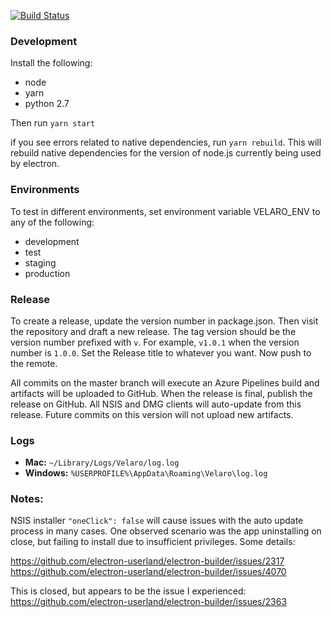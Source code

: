 
[![Build Status](https://dev.azure.com/ryanw51/try-pipelines/_apis/build/status/rwhitmire.try-pipelines?branchName=master)](https://dev.azure.com/ryanw51/try-pipelines/_build/latest?definitionId=1&branchName=master)

### Development
Install the following:
- node
- yarn
- python 2.7

Then run `yarn start`

if you see errors related to native dependencies, run `yarn rebuild`. This will rebuild native
dependencies for the version of node.js currently being used by electron.

### Environments

To test in different environments, set environment variable VELARO_ENV to any of the following:

- development
- test
- staging
- production

### Release

To create a release, update the version number in package.json. Then visit the repository and
draft a new release. The tag version should be the version number prefixed with `v`. For example,
`v1.0.1` when the version number is `1.0.0`. Set the Release title to whatever you want. Now
push to the remote.

All commits on the master branch will execute an Azure Pipelines build and artifacts
will be uploaded to GitHub. When the release is final, publish the release on GitHub. All
NSIS and DMG clients will auto-update from this release. Future commits on this version will
not upload new artifacts.

### Logs

 * **Mac:** `~/Library/Logs/Velaro/log.log`
 * **Windows:** `%USERPROFILE%\AppData\Roaming\Velaro\log.log`

### Notes:

NSIS installer `"oneClick": false` will cause issues with the auto update process in many cases.
One observed scenario was the app uninstalling on close, but failing to install due to insufficient
privileges. Some details:

https://github.com/electron-userland/electron-builder/issues/2317
https://github.com/electron-userland/electron-builder/issues/4070

This is closed, but appears to be the issue I experienced:
https://github.com/electron-userland/electron-builder/issues/2363
